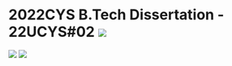 # 2022CYS B.Tech Dissertation - 22UCYS#02 ![](https://img.shields.io/badge/-Started-darkgreen)
![](https://img.shields.io/badge/Batch-22UCYS-green) ![](https://img.shields.io/badge/Domain-Security-blue) 
